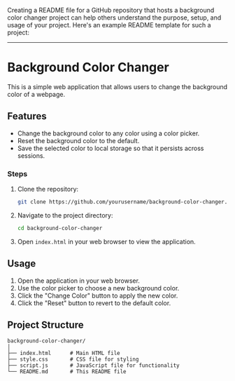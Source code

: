 Creating a README file for a GitHub repository that hosts a background color changer project can help others understand the purpose, setup, and usage of your project. Here's an example README template for such a project:

---

# Background Color Changer

This is a simple web application that allows users to change the background color of a webpage. 

## Features

- Change the background color to any color using a color picker.
- Reset the background color to the default.
- Save the selected color to local storage so that it persists across sessions.

### Steps

1. Clone the repository:

    ```bash
    git clone https://github.com/yourusername/background-color-changer.git
    ```

2. Navigate to the project directory:

    ```bash
    cd background-color-changer
    ```

3. Open `index.html` in your web browser to view the application.

## Usage

1. Open the application in your web browser.
2. Use the color picker to choose a new background color.
3. Click the "Change Color" button to apply the new color.
4. Click the "Reset" button to revert to the default color.

## Project Structure

```
background-color-changer/
│
├── index.html      # Main HTML file
├── style.css       # CSS file for styling
├── script.js       # JavaScript file for functionality
└── README.md       # This README file
```
